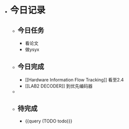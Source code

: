 - # 今日记录
	- ## 今日任务
		- 看论文
		- 做ysyx
	- ##  今日完成
		- [[Hardware Information Flow Tracking]] 看至2.4
		- [[LAB2 DECODER]] 到优先编码器
	-
	- ## 待完成
		- {{query (TODO todo)}}